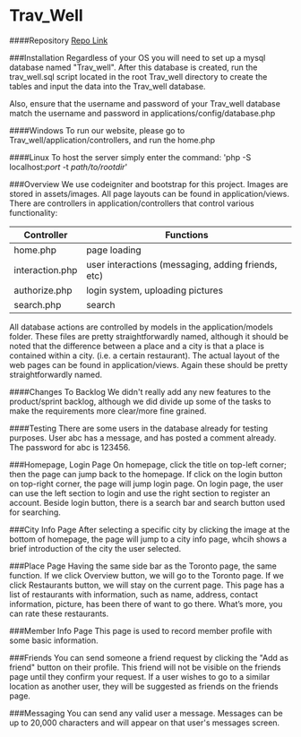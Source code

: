 Trav_Well
=========

####Repository
[Repo Link](https://github.com/yuki1107/Trav_well)


###Installation
Regardless of your OS you will need to set up a mysql database named "Trav_well". After this database is created, run the trav_well.sql script located in the root Trav_well directory to create the tables and input the data into the Trav_well database.

Also, ensure that the username and password of your Trav_well database match the username and password in applications/config/database.php

####Windows
To run our website, please go to Trav_well/application/controllers, and run the home.php

####Linux
To host the server simply enter the command: 'php -S localhost:<i>port</i> -t <i>path/to/rootdir</i>'



###Overview
We use codeigniter and bootstrap for this project.
Images are stored in assets/images.
All page layouts can be found in application/views.
There are controllers in application/controllers that control various functionality:

| Controller      | Functions        |
|-----------------|------------------|
|   home.php      | page loading     |
| interaction.php | user interactions (messaging, adding friends, etc) |
| authorize.php   | login system, uploading pictures |
| search.php      | search           |

All database actions are controlled by models in the application/models folder. These files are pretty straightforwardly named, although it should be noted that the difference between a place and a city is that a place is contained within a city. (i.e. a certain restaurant).
The actual layout of the web pages can be found in application/views. Again these should be pretty straightforwardly named.

####Changes To Backlog
We didn't really add any new features to the product/sprint backlog, although we did divide up some of the tasks to make the requirements more clear/more fine grained.

####Testing
There are some users in the database already for testing purposes. User abc has a message, and has posted a comment already. The password for abc is 123456.

###Homepage, Login Page
On homepage, click the title on top-left corner; then the page can jump back to the homepage.
If click on the login button on top-right corner, the page will jump login page. On login page, the user can use the left section to login and use the right section to register an account. 
Beside login button, there is a search bar and search button used for searching.

###City Info Page
After selecting a specific city by clicking the image at the bottom of homepage, the page will jump to a city info page, whcih shows a brief introduction of the city the user selected.

###Place Page
Having the same side bar as the Toronto page, the same function. If we click Overview button, we will go to the Toronto page. If we click Restaurants button, we will stay on the current page.
This page has a list of restaurants with information, such as name, address, contact information, picture, has been there of want to go there. What’s more, you can rate these restaurants.

###Member Info Page
This page is used to record member profile with some basic information. 

###Friends
You can send someone a friend request by clicking the "Add as friend" button on their profile. This friend will not be visible on the friends page until they confirm your request.
If a user wishes to go to a similar location as another user, they will be suggested as friends on the friends page.

###Messaging
You can send any valid user a message. Messages can be up to 20,000 characters and will appear on that user's messages screen.
